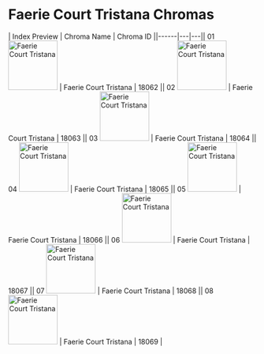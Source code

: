 # Faerie Court Tristana Chromas

| Index  Preview | Chroma Name | Chroma ID ||------|---|---|| 01  <img src='https://raw.communitydragon.org/latest/plugins/rcp-be-lol-game-data/global/default/v1/champion-chroma-images/18/18062.png' alt='Faerie Court Tristana' width='100'> | Faerie Court Tristana | 18062 || 02  <img src='https://raw.communitydragon.org/latest/plugins/rcp-be-lol-game-data/global/default/v1/champion-chroma-images/18/18063.png' alt='Faerie Court Tristana' width='100'> | Faerie Court Tristana | 18063 || 03  <img src='https://raw.communitydragon.org/latest/plugins/rcp-be-lol-game-data/global/default/v1/champion-chroma-images/18/18064.png' alt='Faerie Court Tristana' width='100'> | Faerie Court Tristana | 18064 || 04  <img src='https://raw.communitydragon.org/latest/plugins/rcp-be-lol-game-data/global/default/v1/champion-chroma-images/18/18065.png' alt='Faerie Court Tristana' width='100'> | Faerie Court Tristana | 18065 || 05  <img src='https://raw.communitydragon.org/latest/plugins/rcp-be-lol-game-data/global/default/v1/champion-chroma-images/18/18066.png' alt='Faerie Court Tristana' width='100'> | Faerie Court Tristana | 18066 || 06  <img src='https://raw.communitydragon.org/latest/plugins/rcp-be-lol-game-data/global/default/v1/champion-chroma-images/18/18067.png' alt='Faerie Court Tristana' width='100'> | Faerie Court Tristana | 18067 || 07  <img src='https://raw.communitydragon.org/latest/plugins/rcp-be-lol-game-data/global/default/v1/champion-chroma-images/18/18068.png' alt='Faerie Court Tristana' width='100'> | Faerie Court Tristana | 18068 || 08  <img src='https://raw.communitydragon.org/latest/plugins/rcp-be-lol-game-data/global/default/v1/champion-chroma-images/18/18069.png' alt='Faerie Court Tristana' width='100'> | Faerie Court Tristana | 18069 |